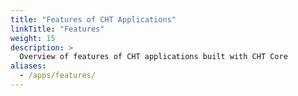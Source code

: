 ```yaml
---
title: "Features of CHT Applications"
linkTitle: "Features"
weight: 15
description: >
  Overview of features of CHT applications built with CHT Core
aliases:
  - /apps/features/
---
```


